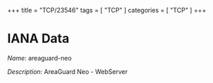 +++
title = "TCP/23546"
tags = [ "TCP" ]
categories = [ "TCP" ]
+++

# IANA Data

_Name:_ areaguard-neo

_Description:_ AreaGuard Neo - WebServer

